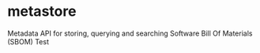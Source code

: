 # metastore
Metadata API for storing, querying and searching Software Bill Of Materials (SBOM)
Test 
